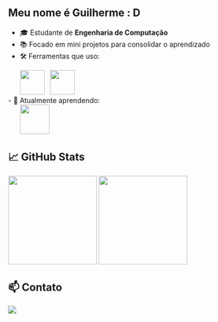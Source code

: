 ## Meu nome é Guilherme : D
- 🎓 Estudante de **Engenharia de Computação**
- 📚 Focado em mini projetos para consolidar o aprendizado
- 🛠️ Ferramentas que uso:
<div display='inline'>
&nbsp;&nbsp;&nbsp;&nbsp;&nbsp;&nbsp;<img width='50' height='50' src="https://cdn.jsdelivr.net/gh/devicons/devicon@latest/icons/vscode/vscode-original.svg" />
&nbsp;&nbsp;<img width='50' height='50' src="https://cdn.jsdelivr.net/gh/devicons/devicon@latest/icons/git/git-original.svg" />
</div>
- 🚀 Atualmente aprendendo:
<div display='inline'>
&nbsp;&nbsp;&nbsp;&nbsp;&nbsp;&nbsp;<img width='60' height='60' src="https://cdn.jsdelivr.net/gh/devicons/devicon@latest/icons/python/python-original.svg" />
</div>

## 📈 GitHub Stats
<p align="left">
  <img height="180em" src="https://github-readme-stats.vercel.app/api?username=GuilhermeWilliamofc&show_icons=true&hide_border=true&theme=tokyonight" />
  <img height="180em" src="https://github-readme-stats.vercel.app/api/top-langs/?username=GuilhermeWilliamofc&layout=compact&hide_border=true&theme=tokyonight"/>
</p>


## 📫 Contato
<a href="mailto:desouzarodrigueswilliam@gmail.com">
<img src="https://img.shields.io/badge/Gmail-D14836?style=for-the-badge&logo=gmail&logoColor=white">
</a>

<!--
**GuilhermeWilliamofc/GuilhermeWilliamofc** is a ✨ _special_ ✨ repository because its `README.md` (this file) appears on your GitHub profile.

Here are some ideas to get you started:

- 🔭 I’m currently working on ...
- 🌱 I’m currently learning ...
- 👯 I’m looking to collaborate on ...
- 🤔 I’m looking for help with ...
- 💬 Ask me about ...
- 📫 How to reach me: ...
- 😄 Pronouns: ...
- ⚡ Fun fact: ...
-->
